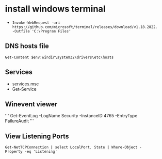 # install windows terminal
- ```
  Invoke-WebRequest -uri https://github.com/microsoft/terminal/releases/download/v1.18.2822.0/Microsoft.WindowsTerminal_1.18.2822.0_8wekyb3d8bbwe.msixbundle -Outfile 'C:\Program Files'
  ```


## DNS hosts file
```Get-Content $env:windir\system32\drivers\etc\hosts```
## Services
- services.msc
- Get-Service
## Winevent viewer
''' Get-EventLog -LogName Security -InstanceID 4765 -EntryType FailureAudit '''
## View Listening Ports
``` Get-NetTCPConnection | select LocalPort, State | Where-Object -Property -eq 'Listening' ```
